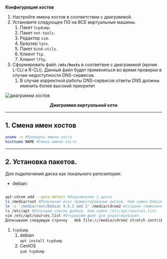 _**Конфигурация хостов**_
1. Настройте имена хостов в соответствии с диаграммой.
2. Установите следующее ПО на ВСЕ виртуальные машины.
    1. Пакет `tcpdump`.
    1. Пакет `net-tools`.
    1. Редактор `vim`.
    1. Браузер `lynx`.
    1. Пакет `bind-utils`.
    1. Клиент `ftp`.
    1. Клиент `lftp`.
3. Сформировать файл **`/etc/hosts`** в соответвие с диаграммой (кроме L-CLI и R-CLI). Данный файл будет применяться во время проверки в случае недоступности DNS-сервисов.
    1. В случае корректной работы DNS-сервисов ответы DNS должны именить более высокий приоритет


![диаграмма хостов](https://i.imgur.com/DS3Duc2.png)
<p align="center"><b><i>Диаграмма виртуальной сети</i></b></p>

***
## 1. Смена имен хостов
```bash
uname -n #Проверка имени хоста
hostname NAME #Смена имени хоста
```

***
## 2. Установка пакетов.
Для подключения диска как локального репозитория: 
- debian:

```bash 

apt-cdrom add --auto-detect #Подключение 1 диска
ls /media/root #Получение всех примонтированых дисков. Нам нужен Debian 9.5.0 amd64 2
ln -s '/media/root/Debian 9.5.2 amd 2' /media/cdrom2 #Создаем символическую ссылку на диск
ls /etc/apt #Получаем список файлов. Нам нужен /etc/apt/sources.list
vim /etc/apt/sources.list #Открываем файл для редактирования.
Дописываем следующую строчку   deb file:///media/cdrom2 stretch contrib main

```

1. `tcpdump`
   1. debian <br> `apt install tcpdump`
   2. CentOS <br>`yum tcpdump`
